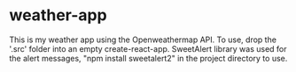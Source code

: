 # weather-app

This is my weather app using the Openweathermap API. To use, drop the '.src' folder into an empty create-react-app. 
SweetAlert library was used for the alert messages, "npm install sweetalert2" in the project directory to use.

